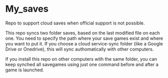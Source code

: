 # My_saves
 Repo to support cloud saves when official support is not possible.

This repo syncs two folder saves, based on the last modified file on each one. 
You need to specify the path where your save games exist and where you want to put it.
If you choose a cloud service-sync folder (like a Google Drive or Onedrive), this will sync
authomatically with other computers.

If you install this repo on other computers with the same folder, you can keep synched all savegames
using just one command before and after a game is launched.
